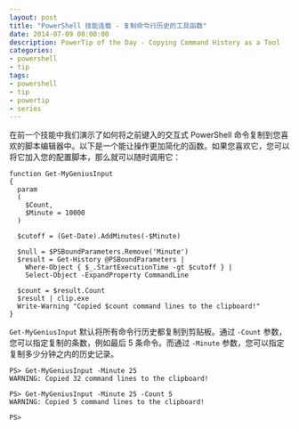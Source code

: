 ```yaml
---
layout: post
title: "PowerShell 技能连载 - 复制命令行历史的工具函数"
date: 2014-07-09 00:00:00
description: PowerTip of the Day - Copying Command History as a Tool
categories:
- powershell
- tip
tags:
- powershell
- tip
- powertip
- series
---
```

在前一个技能中我们演示了如何将之前键入的交互式 PowerShell 命令复制到您喜欢的脚本编辑器中。以下是一个能让操作更加简化的函数。如果您喜欢它，您可以将它加入您的配置脚本，那么就可以随时调用它：

    function Get-MyGeniusInput
    {
      param
      (
        $Count,
        $Minute = 10000
      )
    
      $cutoff = (Get-Date).AddMinutes(-$Minute)
    
      $null = $PSBoundParameters.Remove('Minute')
      $result = Get-History @PSBoundParameters |
        Where-Object { $_.StartExecutionTime -gt $cutoff } |
        Select-Object -ExpandProperty CommandLine 
    
      $count = $result.Count
      $result | clip.exe
      Write-Warning "Copied $count command lines to the clipboard!"
    } 

`Get-MyGeniusInput` 默认将所有命令行历史都复制到剪贴板。通过 `-Count` 参数，您可以指定复制的条数，例如最后 5 条命令。而通过 `-Minute` 参数，您可以指定复制多少分钟之内的历史记录。

    PS> Get-MyGeniusInput -Minute 25
    WARNING: Copied 32 command lines to the clipboard!
    
    PS> Get-MyGeniusInput -Minute 25 -Count 5
    WARNING: Copied 5 command lines to the clipboard!
    
    PS>

<!--本文国际来源：[Copying Command History as a Tool](http://community.idera.com/powershell/powertips/b/tips/posts/copying-command-history-as-a-tool)-->
